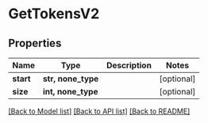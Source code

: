 # GetTokensV2


## Properties
Name | Type | Description | Notes
------------ | ------------- | ------------- | -------------
**start** | **str, none_type** |  | [optional] 
**size** | **int, none_type** |  | [optional] 

[[Back to Model list]](../README.md#documentation-for-models) [[Back to API list]](../README.md#documentation-for-api-endpoints) [[Back to README]](../README.md)


